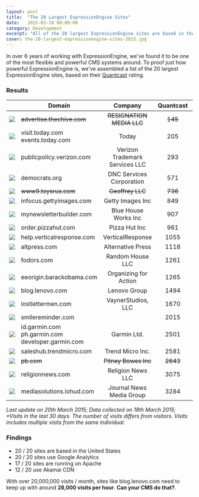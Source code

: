 ```yaml
---
layout: post
title:  "The 20 Largest ExpressionEngine Sites"
date:   2015-03-18 08:00:00
category: Development
excerpt: "All of the 20 largest ExpressionEngine sites are based in the United States."
cover: the-20-largest-expressionengine-sites-2015.jpg
---
```


In over 6 years of working with ExpressionEngine, we've found it to be one of the most flexible and powerful CMS systems around. To proof just how powerful ExpressionEngine is, we've assembled a list of the 20 largest ExpressionEngine sites, based on their [Quantcast][quantcast] rating.

### Results

| | Domain | Company | Quantcast | Alexa | Visits* |
|--|------------------------------------------------------------|:--------------------------------:|:-----------:|:-------:|------:|
| <img src="https://www.google.com/s2/favicons?domain=thechive.com"> | <del>advertise.thechive.com</del> | <del>RESIGNATION MEDIA LLC</del> | <del>145</del> | <del>1071</del> | <del>11,177,000</del> |
| <img src="https://www.google.com/s2/favicons?domain=visit.today.com"> | visit.today.com <br> events.today.com | Today | 205 | 1146 | 11,463,000 |
| <img src="https://www.google.com/s2/favicons?domain=publicpolicy.verizon.com"> | publicpolicy.verizon.com | Verizon Trademark Services LLC | 293 | 591 | 19,698,000 |
| <img src="https://www.google.com/s2/favicons?domain=democrats.org"> | democrats.org | DNC Services Corporation | 571 | 34659 | 599,700 |
| <img src="https://www.google.com/s2/favicons?domain=www9.toysrus.com"> | <del>www9.toysrus.com</del> | <del>Geoffrey LLC</del> | <del>736</del> | <del>1264</del> | <del>12,086,000</del> |
| <img src="https://www.google.com/s2/favicons?domain=infocus.gettyimages.com"> | infocus.gettyimages.com | Getty Images Inc | 849 | 1833 | 6,684,600 |
| <img src="https://www.google.com/s2/favicons?domain=mynewsletterbuilder.com"> | mynewsletterbuilder.com | Blue House Works Inc | 907 | 77068 | 286,700 |
| <img src="https://www.google.com/s2/favicons?domain=pizzahut.com"> | order.pizzahut.com | Pizza Hut Inc | 961 | 2475 | 6,018,600 |
| <img src="https://www.google.com/s2/favicons?domain=help.verticalresponse.com"> | help.verticalresponse.com | VerticalResponse | 1055 | 5336 | 2,776,600 |
| <img src="https://www.google.com/s2/favicons?domain=altpress.com"> | altpress.com | Alternative Press | 1118 | 19298 | 1,006,400 |
| <img src="https://www.google.com/s2/favicons?domain=fodors.com"> | fodors.com | Random House LLC | 1261 | 5495 | 2.257,500 |
| <img src="https://www.google.com/s2/favicons?domain=eeorigin.barackobama.com"> | eeorigin.barackobama.com | Organizing for Action | 1265 | 38672 | 651,800 |
| <img src="https://www.google.com/s2/favicons?domain=lenovo.com"> | blog.lenovo.com | Lenovo Group | 1494 | 564 | 20,576,000 |
| <img src="https://www.google.com/s2/favicons?domain=lostlettermen.com"> | lostlettermen.com | VaynerStudios, LLC | 1670 | 54714 | 554.275 |
| <img src="https://www.google.com/s2/favicons?domain=smilereminder.comm"> | smilereminder.com |  | 2015 | 47529 | 412,766 |
| <img src="https://www.google.com/s2/favicons?domain=id.garmin.com"> | id.garmin.com <br> ph.garmin.com <br> developer.garmin.com | Garmin Ltd. | 2501 | 1717 | 9,000,700
| <img src="https://www.google.com/s2/favicons?domain=saleshub.trendmicro.com"> | saleshub.trendmicro.com | Trend Micro  Inc. | 2581 | 6369 | 2,527,600 |
| <img src="https://www.google.com/s2/favicons?domain=pb.com"> | <del>pb.com</del> | <del>Pitney Bowes Inc</del> | <del>2643</del> | <del>8042</del> | <del>2,300,000</del> |
| <img src="https://www.google.com/s2/favicons?domain=religionnews.com"> | religionnews.com | Religion News LLC | 3075 | 42254 | 516,600 |
| <img src="https://www.google.com/s2/favicons?domain=lohud.com"> | mediasolutions.lohud.com | Journal News Media Group | 3284 | 25199 | 771,700 |

_Last update on 20th March 2015; Data collected on 18th March 2015; *Visits in the last 30 days. The number of visits differs from visitors. Visits includes multiple visits from the same individual._

### Findings

- 20 / 20 sites are based in the United States
- 20 / 20 sites use Google Analytics
- 17 / 20 sites are running on Apache
- 12 / 20 use Akamai CDN

With over 20,000,000 visits / month, sites like blog.lenovo.com need to keep up with around **28,000 visits per hour**. **Can your CMS do that?**.

[quantcast]:https://www.quantcast.com/
